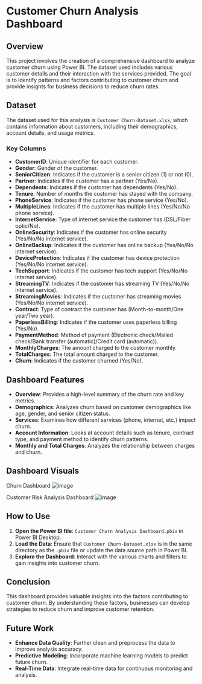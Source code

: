 # Customer Churn Analysis Dashboard

## Overview
This project involves the creation of a comprehensive dashboard to analyze customer churn using Power BI. The dataset used includes various customer details and their interaction with the services provided. The goal is to identify patterns and factors contributing to customer churn and provide insights for business decisions to reduce churn rates.

## Dataset
The dataset used for this analysis is `Customer Churn-Dataset.xlsx`, which contains information about customers, including their demographics, account details, and usage metrics.

### Key Columns
- **CustomerID**: Unique identifier for each customer.
- **Gender**: Gender of the customer.
- **SeniorCitizen**: Indicates if the customer is a senior citizen (1) or not (0).
- **Partner**: Indicates if the customer has a partner (Yes/No).
- **Dependents**: Indicates if the customer has dependents (Yes/No).
- **Tenure**: Number of months the customer has stayed with the company.
- **PhoneService**: Indicates if the customer has phone service (Yes/No).
- **MultipleLines**: Indicates if the customer has multiple lines (Yes/No/No phone service).
- **InternetService**: Type of internet service the customer has (DSL/Fiber optic/No).
- **OnlineSecurity**: Indicates if the customer has online security (Yes/No/No internet service).
- **OnlineBackup**: Indicates if the customer has online backup (Yes/No/No internet service).
- **DeviceProtection**: Indicates if the customer has device protection (Yes/No/No internet service).
- **TechSupport**: Indicates if the customer has tech support (Yes/No/No internet service).
- **StreamingTV**: Indicates if the customer has streaming TV (Yes/No/No internet service).
- **StreamingMovies**: Indicates if the customer has streaming movies (Yes/No/No internet service).
- **Contract**: Type of contract the customer has (Month-to-month/One year/Two year).
- **PaperlessBilling**: Indicates if the customer uses paperless billing (Yes/No).
- **PaymentMethod**: Method of payment (Electronic check/Mailed check/Bank transfer (automatic)/Credit card (automatic)).
- **MonthlyCharges**: The amount charged to the customer monthly.
- **TotalCharges**: The total amount charged to the customer.
- **Churn**: Indicates if the customer churned (Yes/No).

## Dashboard Features
- **Overview**: Provides a high-level summary of the churn rate and key metrics.
- **Demographics**: Analyzes churn based on customer demographics like age, gender, and senior citizen status.
- **Services**: Examines how different services (phone, internet, etc.) impact churn.
- **Account Information**: Looks at account details such as tenure, contract type, and payment method to identify churn patterns.
- **Monthly and Total Charges**: Analyzes the relationship between charges and churn.

## Dashboard Visuals
Churn Dashboard
![image](https://github.com/shakir-flash/Customer-Churn-Analysis-using-Power-BI/assets/59859522/39d527dd-e312-4a54-9441-d1c2b30610bd)

Customer Risk Analysis Dashboard
![image](https://github.com/shakir-flash/Customer-Churn-Analysis-using-Power-BI/assets/59859522/50a66da4-e1fb-4df8-9ba7-140b6ef05dc9)


## How to Use
1. **Open the Power BI file**: `Customer Churn Analysis Dashboard.pbix` in Power BI Desktop.
2. **Load the Data**: Ensure that `Customer Churn-Dataset.xlsx` is in the same directory as the `.pbix` file or update the data source path in Power BI.
3. **Explore the Dashboard**: Interact with the various charts and filters to gain insights into customer churn.

## Conclusion
This dashboard provides valuable insights into the factors contributing to customer churn. By understanding these factors, businesses can develop strategies to reduce churn and improve customer retention.

## Future Work
- **Enhance Data Quality**: Further clean and preprocess the data to improve analysis accuracy.
- **Predictive Modeling**: Incorporate machine learning models to predict future churn.
- **Real-Time Data**: Integrate real-time data for continuous monitoring and analysis.
